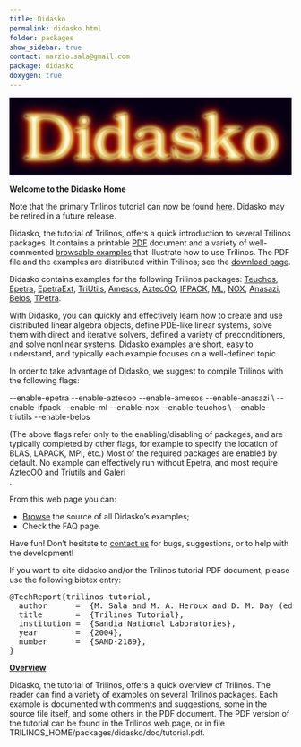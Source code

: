 ```yaml
---
title: Didasko
permalink: didasko.html
folder: packages
show_sidebar: true
contact: marzio.sala@gmail.com
package: didasko
doxygen: true
---
```


![Didasko Logo](images/didasko_logo.jpeg) 

**Welcome to the Didasko Home**

Note that the primary Trilinos tutorial can now be found [here.](https://github.com/trilinos/Trilinos_tutorial/wiki "Trilinos Hands On Tutorial") Didasko may be retired in a future release.

Didasko, the tutorial of Trilinos, offers a quick introduction to several Trilinos packages. It contains a printable [PDF](pdfs/Trilinos7.0Tutorial.pdf) document and a variety of well-commented [browsable examples](http://trilinos.sandia.gov/packages/didasko/examples.html) that illustrate how to use Trilinos. The PDF file and the examples are distributed within Trilinos; see the [download page](download.html).

Didasko contains examples for the following Trilinos packages: [Teuchos](teuchos.html), [Epetra](epetra.html), [EpetraExt](epetraext.html), [TriUtils](triutils.html), [Amesos](amesos.html), [AztecOO](aztecoo.html), [IFPACK](ifpack.html), [ML](ml.html), [NOX](nox_and_loca.html), [Anasazi](anasazi.html), [Belos](belos.html), [TPetra](tpetra.html).

With Didasko, you can quickly and effectively learn how to create and use distributed linear algebra objects, define PDE-like linear systems, solve them with direct and iterative solvers, defined a variety of preconditioners, and solve nonlinear systems. Didasko examples are short, easy to understand, and typically each example focuses on a well-defined topic.

In order to take advantage of Didasko, we suggest to compile Trilinos with the following flags:

<div>--enable-epetra --enable-aztecoo --enable-amesos --enable-anasazi \  
--enable-ifpack --enable-ml --enable-nox --enable-teuchos \  
--enable-triutils --enable-belos</div>

(The above flags refer only to the enabling/disabling of packages, and are typically completed by other flags, for example to specify the location of BLAS, LAPACK, MPI, etc.) Most of the required packages are enabled by default. No example can effectively run without Epetra, and most require AztecOO and Triutils and Galeri  
.

From this web page you can:

*   [Browse](https://trilinos.org/docs/dev/packages/didasko/doc/html/index.html) the source of all Didasko’s examples;
*   Check the FAQ page.

Have fun! Don’t hesitate to [contact us](http://trilinos.org/oldsite/packages/didasko/contact.html) for bugs, suggestions, or to help with the development!

If you want to cite didasko and/or the Trilinos tutorial PDF document, please use the following bibtex entry:

<pre>@TechReport{trilinos-tutorial,
  author      =  {M. Sala and M. A. Heroux and D. M. Day (editors)},
  title       =  {Trilinos Tutorial},
  institution =  {Sandia National Laboratories},
  year        =  {2004},
  number      =  {SAND-2189},
}</pre>

<span style="text-decoration: underline;">**Overview**</span>

Didasko, the tutorial of Trilinos, offers a quick overview of Trilinos. The reader can find a variety of examples on several Trilinos packages. Each example is documented with comments and suggestions, some in the source file itself, and some others in the PDF document. The PDF version of the tutorial can be found in the Trilinos web page, or in file TRILINOS_HOME/packages/didasko/doc/tutorial.pdf.